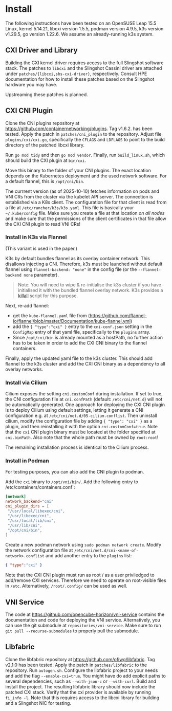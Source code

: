 # Install

The following instructions have been tested on an OpenSUSE Leap 15.5 Linux, kernel 5.14.21, libcxi version 1.5.5, podman version 4.9.5, k3s version v1.29.5, go version 1.22.6.
We assume an already-running k3s system.

## CXI Driver and Library

Building the CXI kernel driver requires access to the full Slingshot software stack. The patches to `libcxi` and the Slingshot Cassini driver are attached under `patches/{libcxi,shs-cxi-driver}`, respectively. Consult HPE documentation for how to install these patches based on the Slingshot hardware you may have.

Upstreaming these patches is planned.

## CXI CNI Plugin

Clone the CNI plugins repository at https://github.com/containernetworking/plugins. Tag v1.6.2. has been tested. Apply the patch in `patches/cni_plugin` to the repository.
Adjust file `plugins/cxi/cxi.go`, specifically the `CFLAGS` and `LDFLAGS` to point to the build directory of the patched libcxi library.

Run `go mod tidy` and then `go mod vendor`. Finally, run `build_linux.sh`, which should build the CXI plugin at `bin/cxi`. 

Move this binary to the folder of your CNI plugins. The exact location depends on the Kubernetes deployment and the used network software. For a default flannel, this is `/opt/cni/bin`.

The currrent version (as of 2025-10-10) fetches information on pods and VNI CRs from the cluster via the kubelet API server. The connection is established via a K8s client. The configuration file for that client is read from a file at `/etc/rancher/k3s/k3s.yaml`. This file is basically your `~/.kube/config` file. Make sure you create a file at that location _on all nodes_ and make sure that the permissions of the client certificates in that file allow the CXI CNI plugin to read VNI CRs!

### Install in K3s via Flannel

(This variant is used in the paper.)

K3s by default bundles flannel as its overlay container network. This disallows injecting a CNI. 
Therefore, k3s must be launched without default flannel using `flannel-backend: "none"` in the config file (or the `--flannel-backend none` parameter).
> Note: You will need to wipe & re-initialise the k3s cluster if you have initialised it with the bundled flannel overlay network.
> K3s provides a [killall](https://docs.k3s.io/upgrades/killall) script for this purpose. 

Next, re-add flannel:
- get the `kube-flannel.yaml` file from (https://github.com/flannel-io/flannel/blob/master/Documentation/kube-flannel.yml)
- add the `{ "type":"cxi" }` entry to the `cni-conf.json` setting in the `ConfigMap` entry of that yaml file, specifically to the `plugins` array.
- Since `/opt/cni/bin` is already mounted as a hostPath, no further action has to be taken in order to add the CXI CNI binary to the flannel containers.

Finally, apply the updated yaml file to the k3s cluster. This should add flannel to the k3s cluster and add the CXI CNI binary as a dependency to all overlay networks.

### Install via Cilium

Cilium exposes the setting `cni.customConf` during installation. If set to true, the CNI configuration file at `cni.confPath` (default: `/etc/cni/net.d`) will not be automatically generated. One approach for deploying the CXI CNI plugin is to deploy Cilium using default settings, letting it generate a CNI configuration e.g. at `/etc/cni/net.d/05-cilium.conflist`. Then uninstall cilium, modify the configuration file by adding `{ "type": "cxi" }` as a plugin, and then reinstalling it with the option `cni.customConf=true`. Note that the `cxi` CNI plugin binary must be located at the folder specified at `cni.binPath`. Also note that the whole path must be owned by `root:root`!

The remaining installation process is identical to the Cilium process. 

### Install in Podman

For testing purposes, you can also add the CNI plugin to podman.

Add the `cxi` binary to `/opt/vni/bin/`. 
Add the following entry to /etc/containers/containers.conf`: 
```conf
[network]
network_backend="cni"
cni_plugin_dirs = [
 "/usr/local/libexec/cni",
 "/usr/libexec/cni",
 "/usr/local/lib/cni",
 "/usr/lib/cni",
 "/opt/cni/bin",
]
```

Create a new podman network using `sudo podman network create`.
Modify the network configuration file at `/etc/cni/net.d/cni-<name-of-network>.conflist` and add another entry to the `plugins` list:

```json
{ "type":"cxi" }
```

Note that the CXI CNI plugin must run as root / as a user priviledged to add/remove CXI services. Therefore we need to operate on root-visible files in `/etc`. Alternatively, `/root/.config/` can be used as well.

## VNI Service

The code at https://github.com/opencube-horizon/vni-service contains the documentation and code for deploying the VNI service.
Alternatively, you can use the git submodule at `repositories/vni-service`. Make sure to run `git pull --recurse-submodules` to properly pull the submodule.

## Libfabric

Clone the libfabric repository at https://github.com/ofiwg/libfabric. Tag v2.1.0 has been tested. Apply the patch in `patches/libfabric` to the repository. Run `autogen.sh`. Configure the libfabric project to your needs and add the flag `--enable-cxi=true`. You might have do add explicit paths to several dependencies, such as `--with-json-c` or `--with-curl`. Build and install the project. The resulting libfabric library should now include the patched CXI stack. Verify that the cxi provider is available by running `fi_info -l`.
Note that this requires access to the libcxi library for building and a Slingshot NIC for testing.
